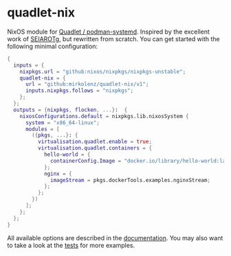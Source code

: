 # quadlet-nix

NixOS module for [Quadlet / podman-systemd](https://docs.podman.io/en/latest/markdown/podman-systemd.unit.5.html).
Inspired by the excellent work of [SEIAROTg](https://github.com/SEIAROTg/quadlet-nix), but rewritten from scratch.
You can get started with the following minimal configuration:

```nix
{
  inputs = {
    nixpkgs.url = "github:nixos/nixpkgs/nixpkgs-unstable";
    quadlet-nix = {
      url = "github:mirkolenz/quadlet-nix/v1";
      inputs.nixpkgs.follows = "nixpkgs";
    };
  };
  outputs = {nixpkgs, flocken, ...}:  {
    nixosConfigurations.default = nixpkgs.lib.nixosSystem {
      system = "x86_64-linux";
      modules = [
        ({pkgs, ...}: {
          virtualisation.quadlet.enable = true;
          virtualisation.quadlet.containers = {
            hello-world = {
              containerConfig.Image = "docker.io/library/hello-world:latest";
            };
            nginx = {
              imageStream = pkgs.dockerTools.examples.nginxStream;
            };
          };
        })
      ];
    };
  };
}
```

All available options are described in the [documentation](https://mirkolenz.github.io/quadlet-nix/nixos-options.html).
You may also want to take a look at the [tests](https://github.com/mirkolenz/quadlet-nix/blob/main/tests/nixos.nix) for more examples.
